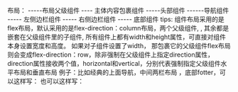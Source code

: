 布局： <vc-container></vc-container> -----布局父级组件
      <vc-main></vc-main> ---- 主体内容包裹组件 
      <vc-header></leheader>  -----头部组件
      <vc-nav></vc-nav> ------导航组件
      <vc-aside></vc-aside> ----- 左侧边栏组件
      <vc-article></vc-article> ----- 右侧边栏组件
      <vc-fotter></vc-fotter> ----- 底部组件
tips:  组件布局采用的是flex布局，默认采用的是flex-direction：column布局，两个父级组件,<vc-container></vc-container>  <vc-main></vc-main> , 其余都是嵌套在父级组件里的子组件, 所有组件上都有width和height属性，可直接对组件本身设置宽度和高度。
       如果对子组件设置了width， 那包裹它的父级组件flex布局则会变成flex-direction：row，除非强制在父级组件上指定direction属性，direction属性接收两个值，horizontal和vertical，分别代表强制指定父级组件水平布局和垂直布局
       例子：比如经典的上面导航，中间两栏布局 ，底部fotter，可以这样写：
       <vc-container>
            <vc-header></vc-header>
            <vc-nav></vc-nav>
            <vc-main direction="horizontal">
                  <vc-aside></vc-aside>
                  <vc-article></vc-article>
            </vc-main>
            <vc-fotter></vc-fotter>
       </vc-container>
       也可以这样写：
       <vc-container>
            <vc-header></vc-header>
            <vc-nav></vc-nav>
            <vc-main>
                  <vc-aside width="...."></vc-aside>
                  <vc-article></vc-article>
            </vc-main>
            <vc-fotter></vc-fotter>
       </vc-container>
